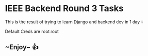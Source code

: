 # IEEE Backend Round 3 Tasks
This is the result of trying to learn Django and backend dev in 1 day 💀

Default Creds are root:root
## ~Enjoy~ 👍
